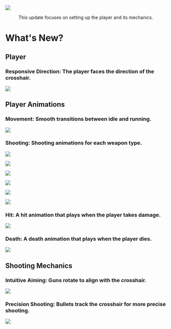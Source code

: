 ![](https://i.ibb.co/6Bv32VZ/The-Player.png)
<p align="center">This update focuses on setting up the player and its mechanics.</p>

# What's New?

## Player

### Responsive Direction: The player faces the direction of the crosshair.
![](https://i.ibb.co/Ytq14qf/Responsive-Direction.gif)

## Player Animations

### Movement: Smooth transitions between idle and running.
![](https://i.ibb.co/LJN3Jkh/Movement.gif)

### Shooting: Shooting animations for each weapon type.
![](https://i.ibb.co/s1Y3QKM/Pistol.gif)

![](https://i.ibb.co/6PJp5Lz/Revolver.gif)

![](https://i.ibb.co/nLNP10J/Pump.gif)

![](https://i.ibb.co/kxgyRsq/Rifle.gif)

![](https://i.ibb.co/SxMKwj3/Sniper.gif)

![](https://i.ibb.co/M8M4vhW/Rocket-Launcher.gif)

### Hit: A hit animation that plays when the player takes damage.
![](https://i.ibb.co/dB9V9yf/Hit.gif)

### Death: A death animation that plays when the player dies.
![](https://i.ibb.co/JxMWVtn/Death.gif)

## Shooting Mechanics

### Intuitive Aiming: Guns rotate to align with the crosshair.
![](https://i.ibb.co/RPfJcTR/Intuitive-Aiming.gif)

### Precision Shooting: Bullets track the crosshair for more precise shooting.
![](https://i.ibb.co/FzgGw22/Precision-Shooting.gif)
